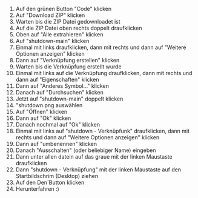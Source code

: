 1. Auf den grünen Button "Code" klicken
2. Auf "Download ZIP" klicken
3. Warten bis die ZIP Datei gedownloadet ist
4. Auf die ZIP Datei oben rechts doppelt draufklicken
5. Oben auf "Alle extrahieren" klicken
6. Auf "shutdown-main" klicken
7. Einmal mit links draufklicken, dann mit rechts und dann auf "Weitere Optionen anzeigen" klicken
8. Dann auf "Verknüpfung erstellen" klicken
9. Warten bis die Verknüpfung erstellt wurde
10. Einmal mit links auf die Verknüpfung draufklicken, dann mit rechts und dann auf "Eigenschaften" klicken
11. Dann auf "Anderes Symbol..." klicken
12. Danach auf "Durchsuchen" klicken
13. Jetzt auf "shutdown-main" doppelt klicken
14. "shutdown.png auswählen
15. Auf "Öffnen" klicken
16. Dann auf "Ok" klicken
17. Danach nochmal auf "Ok" klicken
18. Einmal mit links auf "shutdown - Verknüpfunk" draufklicken, dann mit rechts und dann auf "Weitere Optionen anzeigen" klicken
19. Dann auf "umbenennen" klicken
20. Danach "Ausschalten" (oder beliebiger Name) eingeben
21. Dann unter allen datein auf das graue mit der linken Maustaste draufklicken
22. Dann "shutdown - Verknüpfung" mit der linken Maustaste auf den Startbildschrim (Desktop) ziehen
23. Auf den Den´Button klicken
24. Herunterfahren :)

